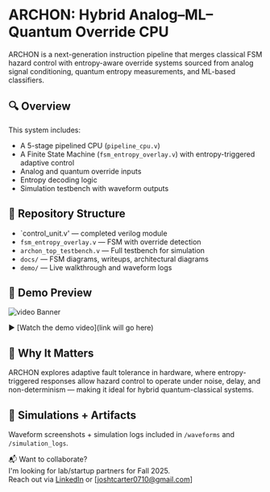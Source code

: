 # ARCHON: Hybrid Analog–ML–Quantum Override CPU

ARCHON is a next-generation instruction pipeline that merges classical FSM hazard control with entropy-aware override systems sourced from analog signal conditioning, quantum entropy measurements, and ML-based classifiers.

## 🔍 Overview

This system includes:
- A 5-stage pipelined CPU (`pipeline_cpu.v`)
- A Finite State Machine (`fsm_entropy_overlay.v`) with entropy-triggered adaptive control
- Analog and quantum override inputs
- Entropy decoding logic
- Simulation testbench with waveform outputs

## 📂 Repository Structure

- `control_unit.v' — completed verilog module
- `fsm_entropy_overlay.v` — FSM with override detection
- `archon_top_testbench.v` — Full testbench for simulation
- `docs/` — FSM diagrams, writeups, architectural diagrams
- `demo/` — Live walkthrough and waveform logs

## 📸 Demo Preview
![video Banner](https://github.com/user-attachments/assets/13a63ee1-5871-4d97-89d0-d2ed6ff4bc94)

▶️ [Watch the demo video](link will go here)

## 🧠 Why It Matters

ARCHON explores adaptive fault tolerance in hardware, where entropy-triggered responses allow hazard control to operate under noise, delay, and non-determinism — making it ideal for hybrid quantum-classical systems.

## 🧪 Simulations + Artifacts

Waveform screenshots + simulation logs included in `/waveforms` and `/simulation_logs`.

📬 Want to collaborate?  
I'm looking for lab/startup partners for Fall 2025.  
Reach out via [LinkedIn](https://www.linkedin.com/in/joshua-carter-898868356/) or [joshtcarter0710@gmail.com]

